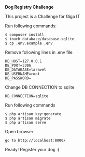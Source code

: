 
**Dog Registry Challenge**

This project is a Challenge for Giga IT

Run following commands:

    $ composer install
    $ touch database/database.sqlite
    $ cp .env.example .env

Remove following lines in .env file

    DB_HOST=127.0.0.1
    DB_PORT=3306
    DB_DATABASE=laravel
    DB_USERNAME=root
    DB_PASSWORD=

Change DB CONNECTION to sqlite

    DB_CONNECTION=sqlite

Run following commands
    
    $ php artisan key:generate
    $ php artisan migrate
    $ php artisan serve

Open browser

    go to http://localhost:8000/

Ready! Register your dog :)
